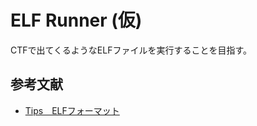 ELF Runner (仮)
===============

CTFで出てくるようなELFファイルを実行することを目指す。

## 参考文献

* [Tips　ELFフォーマット](http://softwaretechnique.jp/OS_Development/Tips/elf.html)
